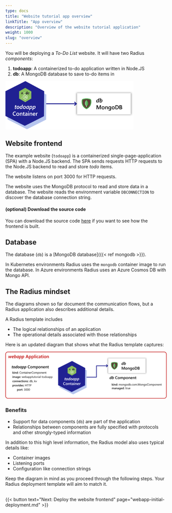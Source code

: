 ```yaml
---
type: docs
title: "Website tutorial app overview"
linkTitle: "App overview"
description: "Overview of the website tutorial application"
weight: 1000
slug: "overview"
---
```


You will be deploying a *To-Do List* website. It will have two Radius *components*:

1. **todoapp**: A containerized to-do application written in Node.JS
2. **db**: A MongoDB database to save to-do items in

<img src="todoapp-diagram.png" width=400 alt="Simple app diagram">

## Website frontend

The example website (`todoapp`) is a containerized single-page-application (SPA) with a Node.JS backend. The SPA sends requests HTTP requests to the Node.JS backend to read and store *todo* items.

The website listens on port 3000 for HTTP requests. 

The website uses the MongoDB protocol to read and store data in a database. The website reads the environment variable `DBCONNECTION` to discover the database connection string.

#### (optional) Download the source code

You can download the source code [here](/tutorial/webapp.zip) if you want to see how the frontend is built.

## Database

The database (`db`) is a [MongoDB database]({{< ref mongodb >}}).

In Kubernetes environments Radius uses the `mongodb` container image to run the database. In Azure environments Radius uses an Azure Cosmos DB with Mongo API.

## The Radius mindset

The diagrams shown so far document the communication flows, but a Radius application also describes additional details. 

A Radius template includes 

- The logical relationships of an application 
- The operational details associated with those relationships 

Here is an updated diagram that shows what the Radius template captures:

<img src="todoapp-appdiagram.png" width=800 alt="App diagram with descriptions of all the details and relationships."><br />

### Benefits

- Support for data components (`db`) are part of the application
- Relationships between components are fully specified with protocols and other strongly-typed information

In addition to this high level information, the Radius model also uses typical details like:

- Container images
- Listening ports
- Configuration like connection strings

Keep the diagram in mind as you proceed through the following steps. Your Radius deployment template will aim to match it. 


<br>{{< button text="Next: Deploy the website frontend" page="webapp-initial-deployment.md" >}}

